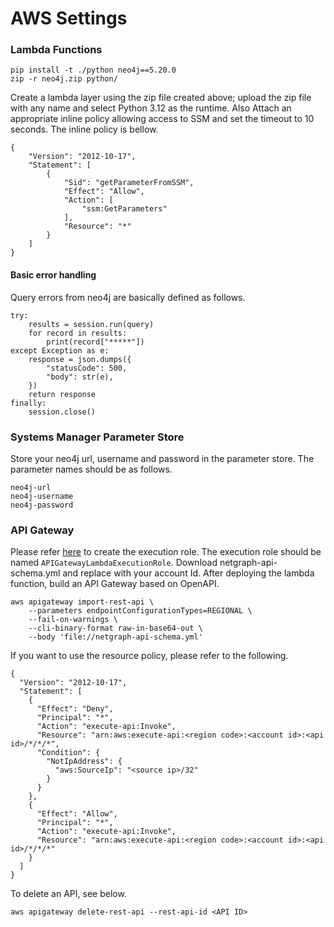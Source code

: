 # AWS Settings

### Lambda Functions

```
pip install -t ./python neo4j==5.20.0
zip -r neo4j.zip python/
```

Create a lambda layer using the zip file created above; upload the zip file with any name and select Python 3.12 as the runtime. Also Attach an appropriate inline policy allowing access to SSM and set the timeout to 10 seconds. The inline policy is bellow.

``` 
{
	"Version": "2012-10-17",
	"Statement": [
		{
			"Sid": "getParameterFromSSM",
			"Effect": "Allow",
			"Action": [
				"ssm:GetParameters"
			],
			"Resource": "*"
		}
	]
}
```

#### Basic error handling

Query errors from neo4j are basically defined as follows.
```
try:
    results = session.run(query)
    for record in results:
        print(record["*****"])
except Exception as e:
    response = json.dumps({
        "statusCode": 500,
        "body": str(e),
    })
    return response 
finally:
    session.close()
```

### Systems Manager Parameter Store

Store your neo4j url, username and password in the parameter store. The parameter names should be as follows.

```
neo4j-url
neo4j-username
neo4j-password
```
### API Gateway

Please refer [here](https://docs.aws.amazon.com/apigateway/latest/developerguide/permissions.html#api-gateway-control-access-iam-permissions-model-for-calling-api) to create the execution role.
The execution role should be named ```APIGatewayLambdaExecutionRole```.
Download netgraph-api-schema.yml and replace <accountId> with your account Id. After deploying the lambda 
function, build an API Gateway based on OpenAPI.

```
aws apigateway import-rest-api \
    --parameters endpointConfigurationTypes=REGIONAL \
    --fail-on-warnings \
    --cli-binary-format raw-in-base64-out \
    --body 'file://netgraph-api-schema.yml'
```

If you want to use the resource policy, please refer to the following.

```
{
  "Version": "2012-10-17",
  "Statement": [
    {
      "Effect": "Deny",
      "Principal": "*",
      "Action": "execute-api:Invoke",
      "Resource": "arn:aws:execute-api:<region code>:<account id>:<api id>/*/*/*",
      "Condition": {
        "NotIpAddress": {
          "aws:SourceIp": "<source ip>/32"
        }
      }
    },
    {
      "Effect": "Allow",
      "Principal": "*",
      "Action": "execute-api:Invoke",
      "Resource": "arn:aws:execute-api:<region code>:<account id>:<api id>/*/*/*"
    }
  ]
}
```

To delete an API, see below.

```
aws apigateway delete-rest-api --rest-api-id <API ID>
```
